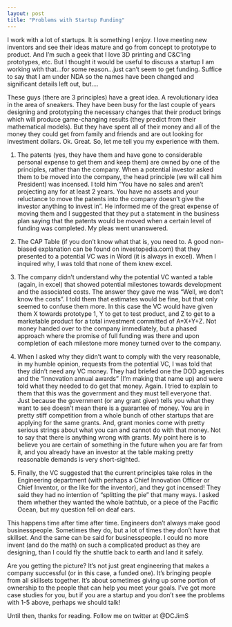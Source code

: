 ```yaml
---
layout: post
title: "Problems with Startup Funding"
---
```


I work with a lot of startups.  It is something I enjoy. I love meeting new inventors and see their ideas
mature and go from concept to prototype to product.  And I’m such a geek that I love 3D printing and C&C’ing
prototypes, etc.  But I thought it would be useful to discuss a startup I am working with that…for some reason…just
can’t seem to get funding. Suffice to say that I am under NDA so the names have been changed and significant
details left out, but….

These guys (there are 3 principles) have a great idea.  A revolutionary idea in the area of sneakers.  They
have been busy for the last couple of years designing and prototyping the necessary changes that their product
brings which will produce game-changing results (they predict from their mathematical models).  But they have
spent all of their money and all of the money they could get from family and friends and are out
looking for investment dollars.  Ok. Great.  So, let me tell you my experience with them.

1.	 The patents (yes, they have them and have gone to considerable personal expense to get them and keep them)
are owned by one of the principles, rather than the company.  When a potential investor asked them to be moved
into the company, the head principle (we will call him President) was incensed.  I told him “You have no sales
and aren’t projecting any for at least 2 years.  You have no assets and your reluctance to move the patents
into the company doesn’t give the investor anything to invest in”.  He informed me of the great expense of moving
them and I suggested that they put a statement in the business plan saying that the patents would be moved when a certain
 level of funding was completed.  My pleas went unanswered.

2.	The CAP Table (if you don’t know what that is, you need to.  A good non-biased explanation can be found on investopedia.com) that they
presented to a potential VC was in Word (it is always in excel). When I inquired why, I was told that none of them knew excel.

3.	The company didn’t understand why the potential VC wanted a table (again, in excel) that showed potential
milestones towards development and the associated costs.  The answer they gave me was “Well, we don’t know the
costs”.  I told them that estimates would be fine, but that only seemed to confuse them more. In this case the VC
would have given them X towards prototype 1, Y to get to test product, and Z to get to a marketable product for a
total investment committed of A=X+Y+Z. Not money handed over to the company immediately, but a phased approach where
the promise of full funding was there and upon completion of each milestone more money turned over to the company.
4.	When I asked why they didn’t want to comply with the very reasonable, in my humble opinion, requests from the potential
VC, I was told that they didn’t need any VC money.  They had briefed one the DOD agencies and the “innovation annual awards”
(I’m making that name up) and were told what they needed to do get that money.  Again. I tried to explain to them that
this was the government and they must tell everyone that.  Just because the government (or any grant giver) tells you what
they want to see doesn’t mean there is a guarantee of money.  You are in pretty stiff competition from a whole bunch of other
startups that are applying for the same grants.  And, grant monies come with pretty serious strings about what you
can and cannot do with that money.  Not to say that there is anything wrong with grants. My point here is to
believe you are certain of something in the future when you are far from it, and you already have an investor at the
table making pretty reasonable demands is very short-sighted.

5.	Finally, the VC suggested that the current principles take roles in the Engineering department (with perhaps a
Chief Innovation Officer or Chief Inventor, or the like for the inventor), and they got incensed!  They said
they had no intention of “splitting the pie” that many ways.  I asked them whether they wanted the whole bathtub,
or a piece of the Pacific Ocean, but my question fell on deaf ears.

This happens time after time after time. Engineers don’t always make good businesspeople.  Sometimes they do,
but a lot of times they don’t have that skillset.  And the same can be said for businesspeople.  I could no
more invent (and do the math) on such a complicated product as they are designing, than I could fly the shuttle
back to earth and land it safely.

Are you getting the picture?  It’s not just great engineering that makes a company successful (or in this case,
a funded one).  It’s bringing people from all skillsets together. It’s about sometimes giving up some portion of
ownership to the people that can help you meet your goals.  I’ve got more case studies for you, but if you
are a startup and you don’t see the problems with 1-5 above, perhaps we should talk!

Until then, thanks for reading. Follow me on twitter at @DCJimS
